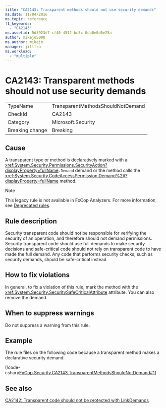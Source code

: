 ```yaml
---
title: "CA2143: Transparent methods should not use security demands"
ms.date: 11/04/2016
ms.topic: reference
f1_keywords:
  - "CA2143"
ms.assetid: 5d3923d7-cf40-4512-bc5c-0db0e0d6e25a
author: mikejo5000
ms.author: mikejo
manager: jillfra
ms.workload:
  - "multiple"
---
```

# CA2143: Transparent methods should not use security demands

|||
|-|-|
|TypeName|TransparentMethodsShouldNotDemand|
|CheckId|CA2143|
|Category|Microsoft.Security|
|Breaking change|Breaking|

## Cause
A transparent type or method is declaratively marked with a <xref:System.Security.Permissions.SecurityAction?displayProperty=fullName>`.Demand` demand or the method calls the <xref:System.Security.CodeAccessPermission.Demand%2A?displayProperty=fullName> method.

> [!NOTE]
> This legacy rule is not available in FxCop Analyzers. For more information, see [Deprecated rules](fxcop-rule-port-status.md#deprecated-rules).

## Rule description
Security transparent code should not be responsible for verifying the security of an operation, and therefore should not demand permissions. Security transparent code should use full demands to make security decisions and safe-critical code should not rely on transparent code to have made the full demand. Any code that performs security checks, such as security demands, should be safe-critical instead.

## How to fix violations
In general, to fix a violation of this rule, mark the method with the <xref:System.Security.SecuritySafeCriticalAttribute> attribute. You can also remove the demand.

## When to suppress warnings
Do not suppress a warning from this rule.

## Example
The rule files on the following code because a transparent method makes a declarative security demand.

[!code-csharp[FxCop.Security.CA2143.TransparentMethodsShouldNotDemand#1](../code-quality/codesnippet/CSharp/ca2143-transparent-methods-should-not-use-security-demands_1.cs)]

## See also
[CA2142: Transparent code should not be protected with LinkDemands](../code-quality/ca2142.md)
